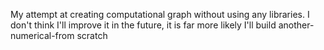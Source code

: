 My attempt at creating computational graph without using any libraries. I don't think I'll improve it in the future, it is far more likely I'll build another-numerical-from scratch
